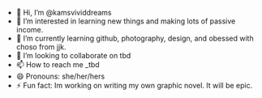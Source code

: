 - 👋 Hi, I’m @kamsvividdreams
- 👀 I’m interested in learning new things and making lots of passive income.
- 🌱 I’m currently learning github, photography, design, and obessed with choso from jjk.
- 💞️ I’m looking to collaborate on tbd
- 📫 How to reach me _tbd
- 😄 Pronouns: she/her/hers
- ⚡ Fun fact: Im working on writing my own graphic novel. It will be epic.

<!---
kamsvividdreams/kamsvividdreams is a ✨ special ✨ repository because its `README.md` (this file) appears on your GitHub profile.
You can click the Preview link to take a look at your changes.
--->
